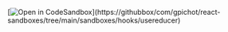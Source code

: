 [![Open in CodeSandbox](https://img.shields.io/badge/Open-in%20CodeSandbox-blue?style=for-the-badge&logo=codesandbox")](https://githubbox/com/gpichot/react-sandboxes/tree/main/sandboxes/hooks/usereducer)